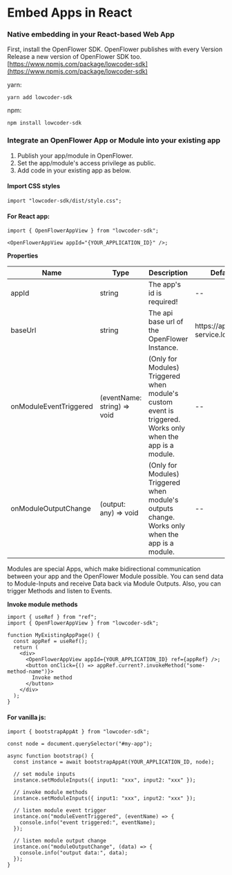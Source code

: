 # Embed Apps in React

### Native embedding in your React-based Web App

First, install the OpenFlower SDK. OpenFlower publishes with every Version Release a new version of OpenFlower SDK too. [https://www.npmjs.com/package/lowcoder-sdk](https://www.npmjs.com/package/lowcoder-sdk)

yarn:

```
yarn add lowcoder-sdk
```

npm:

```
npm install lowcoder-sdk
```

### Integrate an OpenFlower App or Module into your existing app <a href="#user-content-integrate-openblocks-appmodule-into-existing-app-page" id="user-content-integrate-openblocks-appmodule-into-existing-app-page"></a>

1. Publish your app/module in OpenFlower.
2. Set the app/module's access privilege as public.
3. Add code in your existing app as below.

#### Import CSS styles <a href="#user-content-import-style" id="user-content-import-style"></a>

```
import "lowcoder-sdk/dist/style.css";
```

#### For React app: <a href="#user-content-for-react-app" id="user-content-for-react-app"></a>

```
import { OpenFlowerAppView } from "lowcoder-sdk";

<OpenFlowerAppView appId="{YOUR_APPLICATION_ID}" />;
```

**Properties**

<table><thead><tr><th width="171">Name</th><th width="149">Type</th><th>Description</th><th>Default value</th></tr></thead><tbody><tr><td>appId</td><td>string</td><td>The app's id is required!</td><td>--</td></tr><tr><td>baseUrl</td><td>string</td><td>The api base url of the OpenFlower Instance.</td><td>https://api-service.lowcoder.cloud</td></tr><tr><td>onModuleEventTriggered</td><td>(eventName: string) => void</td><td>(Only for Modules) Triggered when module's custom event is triggered. Works only when the app is a module.</td><td>--</td></tr><tr><td>onModuleOutputChange</td><td>(output: any) => void</td><td>(Only for Modules) Triggered when module's outputs change. Works only when the app is a module.</td><td>--</td></tr></tbody></table>

Modules are special Apps, which make bidirectional communication between your app and the OpenFlower Module possible. You can send data to Module-Inputs and receive Data back via Module Outputs. Also, you can trigger Methods and listen to Events.

**Invoke module methods**

```
import { useRef } from "ref";
import { OpenFlowerAppView } from "lowcoder-sdk";

function MyExistingAppPage() {
  const appRef = useRef();
  return (
    <div>
      <OpenFlowerAppView appId={YOUR_APPLICATION_ID} ref={appRef} />;
      <button onClick={() => appRef.current?.invokeMethod("some-method-name")}>
        Invoke method
      </button>
    </div>
  );
}
```

#### For vanilla js: <a href="#user-content-for-vanilla-js" id="user-content-for-vanilla-js"></a>

```
import { bootstrapAppAt } from "lowcoder-sdk";

const node = document.querySelector("#my-app");

async function bootstrap() {
  const instance = await bootstrapAppAt(YOUR_APPLICATION_ID, node);

  // set module inputs
  instance.setModuleInputs({ input1: "xxx", input2: "xxx" });

  // invoke module methods
  instance.setModuleInputs({ input1: "xxx", input2: "xxx" });

  // listen module event trigger
  instance.on("moduleEventTriggered", (eventName) => {
    console.info("event triggered:", eventName);
  });

  // listen module output change
  instance.on("moduleOutputChange", (data) => {
    console.info("output data:", data);
  });
}
```
